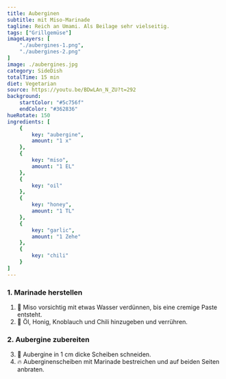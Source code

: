 ```yaml
---
title: Auberginen
subtitle: mit Miso-Marinade
tagline: Reich an Umami. Als Beilage sehr vielseitig.
tags: ["Grillgemüse"]
imageLayers: [
    "./aubergines-1.png",
    "./aubergines-2.png"
]
image: ./aubergines.jpg
category: SideDish
totalTime: 15 min
diet: Vegetarian
source: https://youtu.be/BDwLAn_N_ZU?t=292
background:
    startColor: "#5c756f"
    endColor: "#362836"
hueRotate: 150
ingredients: [
    {
        key: "aubergine",
        amount: "1 x"
    },
    {
        key: "miso",
        amount: "1 EL"
    },
    {
        key: "oil"
    },
    {
        key: "honey",
        amount: "1 TL"
    },
    {
        key: "garlic",
        amount: "1 Zehe"
    },
    {
        key: "chili"
    }
]
---
```


### 1. Marinade herstellen

1. 🥣 Miso vorsichtig mit etwas Wasser verdünnen, bis eine cremige Paste entsteht.
2. 🥣 Öl, Honig, Knoblauch und Chili hinzugeben und verrühren.

### 2. Aubergine zubereiten

3. 🔪 Aubergine in 1 cm dicke Scheiben schneiden.
4. 🔥 Auberginenscheiben mit Marinade bestreichen und auf beiden Seiten anbraten.